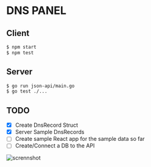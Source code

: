 # DNS PANEL

## Client

```bash
$ npm start
$ npm test
```

## Server

```bash
$ go run json-api/main.go
$ go test ./... 
```

## TODO

- [x] Create DnsRecord Struct
- [x] Server Sample DnsRecords
- [ ] Create sample React app for the sample data so far
- [ ] Create/Connect a DB to the API

![scrennshot](http://i.imgur.com/X65oHg3l.png)
